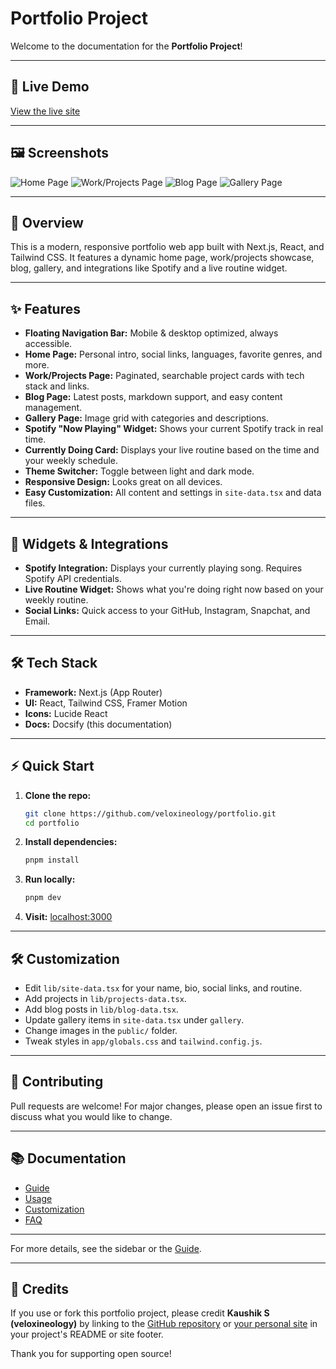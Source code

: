 # Portfolio Project

Welcome to the documentation for the **Portfolio Project**!

---

## 🚀 Live Demo

[View the live site](https://your-portfolio-demo-link.com) <!-- Replace with your actual demo link -->

---

## 🖼️ Screenshots

![Home Page](./assets/screenshot-home.png)
![Work/Projects Page](./assets/screenshot-work.png)
![Blog Page](./assets/screenshot-blog.png)
![Gallery Page](./assets/screenshot-gallery.png)

---

## 📝 Overview
This is a modern, responsive portfolio web app built with Next.js, React, and Tailwind CSS. It features a dynamic home page, work/projects showcase, blog, gallery, and integrations like Spotify and a live routine widget.

---

## ✨ Features
- **Floating Navigation Bar:** Mobile & desktop optimized, always accessible.
- **Home Page:** Personal intro, social links, languages, favorite genres, and more.
- **Work/Projects Page:** Paginated, searchable project cards with tech stack and links.
- **Blog Page:** Latest posts, markdown support, and easy content management.
- **Gallery Page:** Image grid with categories and descriptions.
- **Spotify "Now Playing" Widget:** Shows your current Spotify track in real time.
- **Currently Doing Card:** Displays your live routine based on the time and your weekly schedule.
- **Theme Switcher:** Toggle between light and dark mode.
- **Responsive Design:** Looks great on all devices.
- **Easy Customization:** All content and settings in `site-data.tsx` and data files.

---

## 🧩 Widgets & Integrations
- **Spotify Integration:** Displays your currently playing song. Requires Spotify API credentials.
- **Live Routine Widget:** Shows what you're doing right now based on your weekly routine.
- **Social Links:** Quick access to your GitHub, Instagram, Snapchat, and Email.

---

## 🛠️ Tech Stack
- **Framework:** Next.js (App Router)
- **UI:** React, Tailwind CSS, Framer Motion
- **Icons:** Lucide React
- **Docs:** Docsify (this documentation)

---

## ⚡ Quick Start
1. **Clone the repo:**
   ```bash
   git clone https://github.com/veloxineology/portfolio.git
   cd portfolio
   ```
2. **Install dependencies:**
   ```bash
   pnpm install
   ```
3. **Run locally:**
   ```bash
   pnpm dev
   ```
4. **Visit:** [localhost:3000](http://localhost:3000)

---

## 🛠️ Customization
- Edit `lib/site-data.tsx` for your name, bio, social links, and routine.
- Add projects in `lib/projects-data.tsx`.
- Add blog posts in `lib/blog-data.tsx`.
- Update gallery items in `site-data.tsx` under `gallery`.
- Change images in the `public/` folder.
- Tweak styles in `app/globals.css` and `tailwind.config.js`.

---

## 🤝 Contributing
Pull requests are welcome! For major changes, please open an issue first to discuss what you would like to change.

---

## 📚 Documentation
- [Guide](guide.md)
- [Usage](usage.md)
- [Customization](customization.md)
- [FAQ](faq.md)

---

For more details, see the sidebar or the [Guide](guide.md).

---

## 🙏 Credits

If you use or fork this portfolio project, please credit **Kaushik S (veloxineology)** by linking to the [GitHub repository](https://github.com/veloxineology/portfolio) or [your personal site](https://kaushikieee.dev) in your project's README or site footer.

Thank you for supporting open source!
